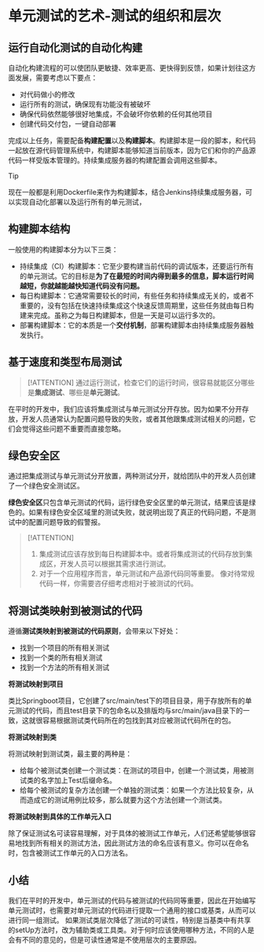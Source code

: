 # 单元测试的艺术-测试的组织和层次

## 运行自动化测试的自动化构建

自动化构建流程的可以使团队更敏捷、效率更高、更快得到反馈，如果计划往这方面发展，需要考虑以下要点：

- 对代码做小的修改
- 运行所有的测试，确保现有功能没有被破坏
- 确保代码依然能够很好地集成，不会破坏你依赖的任何其他项目
- 创建代码交付包，一键自动部署

完成以上任务，需要配备**构建配置**以及**构建脚本**。构建脚本是一段的脚本，和代码一起放在源代码管理系统中，构建脚本能够知道当前版本，因为它们和你的产品源代码一样受版本管理的。持续集成服务器的构建配置会调用这些脚本。

> [!TIP]
> 现在一般都是利用Dockerfile来作为构建脚本，结合Jenkins持续集成服务器，可以实现自动化部署以及运行所有的单元测试，

## 构建脚本结构

一般使用的构建脚本分为以下三类：

- 持续集成（CI）构建脚本：它至少要构建当前代码的调试版本，还要运行所有的单元测试。它的目标是**为了在最短的时间内得到最多的信息，脚本运行时间越短，你就越能越快知道代码没有问题。**
- 每日构建脚本：它通常需要较长的时间，有些任务和持续集成无关的，或者不重要的，没有包括在快速持续集成这个快速反馈周期里，这些任务就由每日构建来完成。虽称之为每日构建脚本，但是一天是可以运行多次的。
- 部署构建脚本：它的本质是一个**交付机制**，部署构建脚本由持续集成服务器触发执行。

## 基于速度和类型布局测试

> [!ATTENTION]
> 通过运行测试，检查它们的运行时间，很容易就能区分哪些是**集成测试**、哪些是**单元测试**。

在平时的开发中，我们应该将集成测试与单元测试分开存放。因为如果不分开存放，开发人员通常认为配置问题导致的失败，或者其他跟集成测试相关的问题，它们会觉得这些问题不重要而直接忽略。

## 绿色安全区

通过把集成测试与单元测试分开放置，两种测试分开，就给团队中的开发人员创建了一个绿色安全测试区。

**绿色安全区**只包含单元测试的代码，运行绿色安全区里的单元测试，结果应该是绿色的。如果有绿色安全区域里的测试失败，就说明出现了真正的代码问题，不是测试中的配置问题导致的假警报。

> [!ATTENTION]
> 1. 集成测试应该存放到每日构建脚本中。或者将集成测试的代码存放到集成区，开发人员可以根据其需求进行测试。
> 2. 对于一个应用程序而言，单元测试和产品源代码同等重要。 像对待常规代码一样，你需要咨仔细考虑相对于被测试的代码。

## 将测试类映射到被测试的代码

遵循**测试类映射到被测试的代码原则**，会带来以下好处：

- 找到一个项目的所有相关测试
- 找到一个类的所有相关测试
- 找到一个方法的所有相关测试

**将测试映射到项目**

类比Springboot项目，它创建了src/main/test下的项目目录，用于存放所有的单元测试的代码，而且test目录下的包命名以及排版均与src/main/java目录下的一致，这就很容易根据测试类代码所在的包找到其对应被测试代码所在的包。

**将测试映射到类**

将测试映射到测试类，最主要的两种是：

- 给每个被测试类创建一个测试类：在测试的项目中，创建一个测试类，用被测试类的名字加上Test后缀命名。
- 给每个被测试的复杂方法创建一个单独的测试类：如果一个方法比较复杂，从而造成它的测试用例比较多，那么就要为这个方法创建一个测试类。

**将测试映射到具体的工作单元入口**

除了保证测试名可读容易理解，对于具体的被测试工作单元，人们还希望能够很容易地找到所有相关的测试方法，因此测试方法的命名应该有意义。你可以在命名时，包含被测试工作单元的入口方法名。

## 小结

我们在平时的开发中，单元测试的代码与被测试的代码同等重要，因此在开始编写单元测试时，也需要对单元测试的代码进行提取一个通用的接口或基类，从而可以进行同一组测试。
如果测试类层次降低了测试的可读性，特别是当基类中有共享的setUp方法时，改为辅助类或工具类。对于何时应该使用哪种方法，不同的人是会有不同的意见的，但是可读性通常是不使用层次的主要原因。